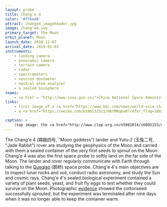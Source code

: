 ```yaml
---
layout: probe
title: Chang'e 4
color: '#ff6e48'
attract: change4_imageheader.jpg
image: chang'e4.svg
primary_target: the Moon
orbit_planet: Moon
launch_date: 2018-12-07
arrival_date: 2019-01-03
instruments:
    - landing camera
    - panoramic camera
    - terrain camera
    - radar
    - spectrometers
    - neutron dosimeter
    - neutral atom analyzer
    - a sealed biosphere
teams:
    - <a href = "http://www.cnsa.gov.cn/">China National Space Administration</a>
links:
    - first image of a <a href="https://www.bbc.com/news/world-asia-china-46873526">seed sprouting</a> on the Moon
    - a <a href="https://weibo.com/6180132521/HbtMRq6a0?refer_flag=1001030103_&type=comment">video</a> of the Yutu-2 rover roving around on the Moon

caption: >
    (top image: the <a href="http://www.clep.org.cn/n5982014/c6805153/content.html">Yutu-2 rover</a> making tracks on the Moon, taken by the Chang'e 4 lander, China Lunar Exploration Project)
---
```

The Chang'e 4 (嫦娥四号, "Moon goddess") lander and Yutu-2 (玉兔二号, "Jade Rabbit") rover are studying the geophysics of the Moon and carried with them a sealed container of the very first seeds to sprout on the Moon. Chang'e 4 was also the first space probe to softly land on the far side of the Moon. The lander and rover regularly communicate with Earth through talking to the <a href="/queqiao">Queqiao</a> (鹊桥) space probe. Chang'e 4's main objectives are to inspect lunar rocks and soil, conduct radio astronomy, and study the Sun and cosmic rays. Chang'e 4's sealed biological experiment contained a variety of plant seeds, yeast, and fruit fly eggs to test whether they could survive on the Moon. Photographic <a href="https://www.bbc.com/news/world-asia-china-46873526">evidence</a> showed the cottonseed successfully sprouted, but the experiment was terminated after nine days when it was no longer able to keep the container warm.